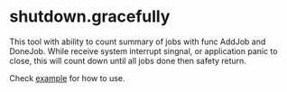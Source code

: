 # shutdown.gracefully
This tool with ability  to count summary of jobs with func AddJob and DoneJob. While receive system interrupt  singnal, or application panic to close, this will count down until all jobs done then safety return.

Check [example](https://github.com/czminami/shutdown.gracefully/example/shutdown_example.go) for how to use.